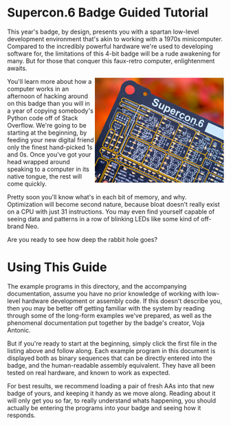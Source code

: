 # Supercon.6 Badge Guided Tutorial
This year's badge, by design, presents you with a spartan low-level development environment that's akin to working with a 1970s minicomputer. Compared to the incredibly powerful hardware we're used to developing software for, the limitations of this 4-bit badge will be a rude awakening for many. But for those that conquer this faux-retro computer, enlightenment awaits.

<img align="right" width="300" src="images/badge.jpg">

You'll learn more about how a computer works in an afternoon of hacking around on this badge than you will in a year of copying somebody's Python code off of Stack Overflow. We're going to be starting at the beginning, by feeding your new digital friend only the finest hand-picked 1s and 0s. Once you've got your head wrapped around speaking to a computer in its native tongue, the rest will come quickly.

Pretty soon you'll know what's in each bit of memory, and why. Optimization will become second nature, because bloat doesn't really exist on a CPU with just 31 instructions. You may even find yourself capable of seeing data and patterns in a row of blinking LEDs like some kind of off-brand Neo.

Are you ready to see how deep the rabbit hole goes?

# Using This Guide
The example programs in this directory, and the accompanying documentation, assume you have no prior knowledge of working with low-level hardware development or assembly code. If this doesn't describe you, then you may be better off getting familiar with the system by reading through some of the long-form examples we've prepared, as well as the phenomenal documentation put together by the badge's creator, Voja Antonic.

But if you're ready to start at the beginning, simply click the first file in the listing above and follow along. Each example program in this document is displayed both as binary sequences that can be directly entered into the badge, and the human-readable assembly equivalent. They have all been tested on real hardware, and known to work as expected.

For best results, we recommend loading a pair of fresh AAs into that new badge of yours, and keeping it handy as we move along. Reading about it will only get you so far, to really understand whats happening, you should actually be entering the programs into your badge and seeing how it responds.

